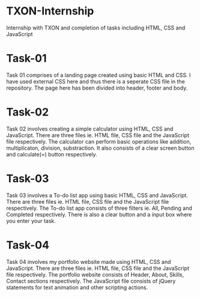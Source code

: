 # TXON-Internship
Internship with TXON and completion of tasks including HTML, CSS and JavaScript

# Task-01 

Task 01 comprises of a landing page created using basic HTML and CSS. I have used external CSS here and thus there is a seperate CSS file in the repository. The page here has been divided into header, footer and body.

# Task-02

Task 02 involves creating a simple calculator using HTML, CSS and JavaScript. There are three files ie. HTML file, CSS file and the JavaScript file respectively. The calculator can perform basic operations like addition, multiplicaton, division, substraction. It also consists of a clear screen button and calculate(=) button respectively.

# Task-03

Task 03 involves a To-do list app using basic HTML, CSS and JavaScript. There are three files ie. HTML file, CSS file and the JavaScript file respectively. The To-do list app consists of three filters ie. All, Pending and Completed respectively. There is also a clear button and a input box where you enter your task.

# Task-04

Task 04 involves my portfolio website made using HTML, CSS and JavaScript. There are three files ie. HTML file, CSS file and the JavaScript file respectively. The portfolio website consists of Header, About, Skills, Contact sections respectively. The JavaScript file consists of jQuery statements for text animation and other scripting actions.

